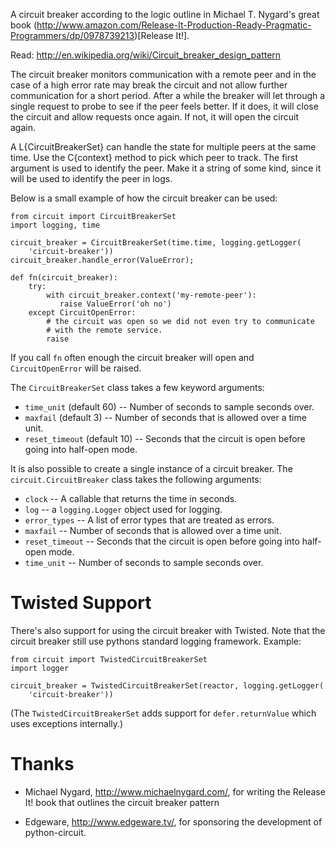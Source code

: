 A circuit breaker according to the logic outline in Michael T. Nygard's 
great book (http://www.amazon.com/Release-It-Production-Ready-Pragmatic-Programmers/dp/0978739213)[Release It!].

Read: http://en.wikipedia.org/wiki/Circuit_breaker_design_pattern

The circuit breaker monitors communication with a remote peer and in
the case of a high error rate may break the circuit and not allow
further communication for a short period.  After a while the breaker
will let through a single request to probe to see if the peer feels
better.  If it does, it will close the circuit and allow requests once
again.  If not, it will open the circuit again.

A L{CircuitBreakerSet} can handle the state for multiple peers at the
same time.  Use the C{context} method to pick which peer to track.
The first argument is used to identify the peer.  Make it a string of
some kind, since it will be used to identify the peer in logs.

Below is a small example of how the circuit breaker can be used:

    from circuit import CircuitBreakerSet
    import logging, time

    circuit_breaker = CircuitBreakerSet(time.time, logging.getLogger(
        'circuit-breaker'))
    circuit_breaker.handle_error(ValueError);

    def fn(circuit_breaker):
        try:
            with circuit_breaker.context('my-remote-peer'):
               raise ValueError('oh no')
        except CircuitOpenError:
            # the circuit was open so we did not even try to communicate
            # with the remote service.
            raise

If you call `fn` often enough the circuit breaker will open and
`CircuitOpenError` will be raised.

The `CircuitBreakerSet` class takes a few keyword arguments:

* `time_unit` (default 60) -- Number of seconds to sample seconds over.
* `maxfail` (default 3) -- Number of seconds that is allowed over a time unit.
* `reset_timeout` (default 10) -- Seconds that the circuit is open before
   going into half-open mode.

It is also possible to create a single instance of a circuit breaker.  The
`circuit.CircuitBreaker` class takes the following arguments:

* `clock` -- A callable that returns the time in seconds.
* `log` -- a `logging.Logger` object used for logging.
* `error_types` -- A list of error types that are treated as errors.
* `maxfail` -- Number of seconds that is allowed over a time unit.
* `reset_timeout` -- Seconds that the circuit is open before
   going into half-open mode.
* `time_unit` -- Number of seconds to sample seconds over.


# Twisted Support #

There's also support for using the circuit breaker with Twisted.  Note that
the circuit breaker still use pythons standard logging framework. Example:

    from circuit import TwistedCircuitBreakerSet
    import logger

    circuit_breaker = TwistedCircuitBreakerSet(reactor, logging.getLogger(
        'circuit-breaker'))

(The `TwistedCircuitBreakerSet` adds support for `defer.returnValue`
which uses exceptions internally.)

# Thanks #

* Michael Nygard, http://www.michaelnygard.com/, for writing the Release It!
  book that outlines the circuit breaker pattern

* Edgeware, http://www.edgeware.tv/, for sponsoring the development of
  python-circuit.
